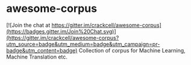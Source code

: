 # awesome-corpus

[![Join the chat at https://gitter.im/crackcell/awesome-corpus](https://badges.gitter.im/Join%20Chat.svg)](https://gitter.im/crackcell/awesome-corpus?utm_source=badge&utm_medium=badge&utm_campaign=pr-badge&utm_content=badge)
Collection of corpus for Machine Learning, Machine Translation etc.
